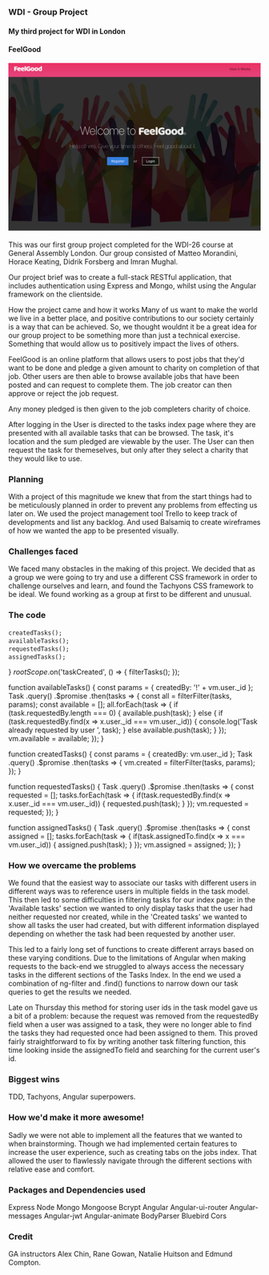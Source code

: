 <h3>WDI - Group Project</h3>
<h4>My third project for WDI in London</h4>

<h4>FeelGood</h4>

<img src ="https://raw.githubusercontent.com/dkhf92/wdi-group-project/master/src/images/homepage.png">


This was our first group project completed for the WDI-26 course at General Assembly London. Our group consisted of Matteo Morandini, Horace Keating, Didrik Forsberg and Imran Mughal.


Our project brief was to create a full-stack RESTful application, that includes authentication using Express and Mongo, whilst using the Angular framework on the clientside.


How the project came and how it works Many of us want to make the world we live in a better place, and positive contributions to our society certainly is a way that can be achieved. So, we thought wouldnt it be a great idea for our group project to be something more than just a technical exercise. Something that would allow us to positively impact the lives of others.


FeelGood is an online platform that allows users to post jobs that they'd want to be done and pledge a given amount to charity on completion of that job. Other users are then able to browse available jobs that have been posted and can request to complete them. The job creator can then approve or reject the job request.


Any money pledged is then given to the job completers charity of choice.


After logging in the User is directed to the tasks index page where they are presented with all available tasks that can be browsed. The task, it's location and the sum pledged are viewable by the user. The User can then request the task for themeselves, but only after they select a charity that they would like to use.


<h3>Planning</h3>

With a project of this magnitude we knew that from the start things had to be meticulously planned in order to prevent any problems from effecting us later on. We used the project management tool Trello to keep track of developments and list any backlog. And used Balsamiq to create wireframes of how we wanted the app to be presented visually.


<h3>Challenges faced</h3>

We faced many obstacles in the making of this project. We decided that as a group we were going to try and use a different CSS framework in order to challenge ourselves and learn, and found the Tachyons CSS framework to be ideal. We found working as a group at first to be different and unusual.

<h3>The code</h3>

    createdTasks();
    availableTasks();
    requestedTasks();
    assignedTasks();
  }
  $rootScope.$on('taskCreated', () => {
    filterTasks();
  });

  function availableTasks() {
    const params = { createdBy: '!' + vm.user._id };
    Task
    .query()
    .$promise
    .then(tasks => {
      const all = filterFilter(tasks, params);
      const available = [];
      all.forEach(task => {
        if (task.requestedBy.length === 0) {
          available.push(task);
        } else {
          if (task.requestedBy.find(x => x.user._id === vm.user._id)) {
            console.log('Task already requested by user ', task);
          } else available.push(task);
        }
      });
      vm.available = available;
    });
  }

  function createdTasks() {
    const params = { createdBy: vm.user._id };
    Task
    .query()
    .$promise
    .then(tasks => {
      vm.created = filterFilter(tasks, params);
    });
  }

  function requestedTasks() {
    Task
    .query()
    .$promise
    .then(tasks => {
      const requested = [];
      tasks.forEach(task => {
        if(task.requestedBy.find(x => x.user._id === vm.user._id)) {
          requested.push(task);
        }
      });
      vm.requested = requested;
    });
  }
  
  function assignedTasks() {
    Task
    .query()
    .$promise
    .then(tasks => {
      const assigned = [];
      tasks.forEach(task => {
        if(task.assignedTo.find(x => x === vm.user._id)) {
          assigned.push(task);
        }
      });
      vm.assigned = assigned;
    });
  }

<h3>How we overcame the problems</h3>

We found that the easiest way to associate our tasks with different users in different ways was to reference users in multiple fields in the task model. This then led to some difficulties in filtering tasks for our index page: in the 'Available tasks' section we wanted to only display tasks that the user had neither requested nor created, while in the 'Created tasks' we wanted to show all tasks the user had created, but with different information displayed depending on whether the task had been requested by another user.

This led to a fairly long set of functions to create different arrays based on these varying conditions. Due to the limitations of Angular when making requests to the back-end we struggled to always access the necessary tasks in the different sections of the Tasks Index. In the end we used a combination of ng-filter and .find() functions to narrow down our task queries to get the results we needed.

Late on Thursday this method for storing user ids in the task model gave us a bit of a problem: because the request was removed from the requestedBy field when a user was assigned to a task, they were no longer able to find the tasks they had requested once had been assigned to them. This proved fairly straightforward to fix by writing another task filtering function, this time looking inside the assignedTo field and searching for the current user's id.

<h3>Biggest wins</h3>
 TDD, Tachyons, Angular superpowers.



<h3>How we'd make it more awesome!</h3>

Sadly we were not able to implement all the features that we wanted to when brainstorming. Though we had implemented certain features to increase the user experience, such as creating tabs on the jobs index. That allowed the user to flawlessly navigate through the different sections with relative ease and comfort.

<h3>Packages and Dependencies used</h3>

Express
Node
Mongo
Mongoose
Bcrypt
Angular
Angular-ui-router
Angular-messages
Angular-jwt
Angular-animate
BodyParser
Bluebird
Cors

<h3>Credit</h3>

GA instructors Alex Chin, Rane Gowan, Natalie Huitson and Edmund Compton.
